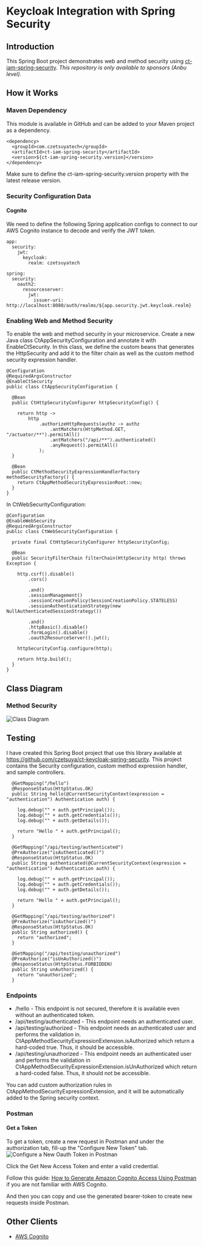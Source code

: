 # Keycloak Integration with Spring Security

## Introduction

This Spring Boot project demonstrates web and method security using
[ct-iam-spring-security](https://github.com/czetsuya/ct-iam-spring-security).
*This repository is only available to sponsors (Anbu level).*

## How it Works

### Maven Dependency

This module is available in GitHub and can be added to your Maven project as a dependency.

```
<dependency>
  <groupId>com.czetsuyatech</groupId>
  <artifactId>ct-iam-spring-security</artifactId>
  <version>${ct-iam-spring-security.version}</version>
</dependency>
```

Make sure to define the ct-iam-spring-security.version property with the latest release version.

### Security Configuration Data

#### Cognito

We need to define the following Spring application configs to connect to our AWS Cognito instance to decode and verify
the JWT token.

```
app:
  security:
    jwt:
      keycloak:
        realm: czetsuyatech

spring:
  security:
    oauth2:
      resourceserver:
        jwt:
          issuer-uri: http://localhost:8080/auth/realms/${app.security.jwt.keycloak.realm}
```

### Enabling Web and Method Security

To enable the web and method security in your microservice. Create a new Java class CtAppSecurityConfiguration and
annotate it with EnableCtSecurity. In this class, we define the custom beans that generates the HttpSecurity and add it
to the filter chain as well as the custom method security expression handler.

```
@Configuration
@RequiredArgsConstructor
@EnableCtSecurity
public class CtAppSecurityConfiguration {

  @Bean
  public CtHttpSecurityConfigurer httpSecurityConfig() {

    return http ->
        http
            .authorizeHttpRequests(authz -> authz
                .antMatchers(HttpMethod.GET, "/actuator/**").permitAll()
                .antMatchers("/api/**").authenticated()
                .anyRequest().permitAll()
            );
  }

  @Bean
  public CtMethodSecurityExpressionHandlerFactory methodSecurityFactory() {
    return CtAppMethodSecurityExpressionRoot::new;
  }
}
```

In CtWebSecurityConfiguration:

```
@Configuration
@EnableWebSecurity
@RequiredArgsConstructor
public class CtWebSecurityConfiguration {

  private final CtHttpSecurityConfigurer httpSecurityConfig;

  @Bean
  public SecurityFilterChain filterChain(HttpSecurity http) throws Exception {

    http.csrf().disable()
        .cors()

        .and()
        .sessionManagement()
        .sessionCreationPolicy(SessionCreationPolicy.STATELESS)
        .sessionAuthenticationStrategy(new NullAuthenticatedSessionStrategy())

        .and()
        .httpBasic().disable()
        .formLogin().disable()
        .oauth2ResourceServer().jwt();

    httpSecurityConfig.configure(http);

    return http.build();
  }
}
```

## Class Diagram

### Method Security

![Class Diagram](./docs/cd-method-security.png)

## Testing

I have created this Spring Boot project that use this library available at
https://github.com/czetsuya/ct-keycloak-spring-security. This project contains the Security configuration, custom
method expression handler, and sample controllers.

```
  @GetMapping("/hello")
  @ResponseStatus(HttpStatus.OK)
  public String hello(@CurrentSecurityContext(expression = "authentication") Authentication auth) {

    log.debug("" + auth.getPrincipal());
    log.debug("" + auth.getCredentials());
    log.debug("" + auth.getDetails());

    return "Hello " + auth.getPrincipal();
  }

  @GetMapping("/api/testing/authenticated")
  @PreAuthorize("isAuthenticated()")
  @ResponseStatus(HttpStatus.OK)
  public String authenticated(@CurrentSecurityContext(expression = "authentication") Authentication auth) {

    log.debug("" + auth.getPrincipal());
    log.debug("" + auth.getCredentials());
    log.debug("" + auth.getDetails());

    return "Hello " + auth.getPrincipal();
  }

  @GetMapping("/api/testing/authorized")
  @PreAuthorize("isAuthorized()")
  @ResponseStatus(HttpStatus.OK)
  public String authorized() {
    return "authorized";
  }

  @GetMapping("/api/testing/unauthorized")
  @PreAuthorize("isUnAuthorized()")
  @ResponseStatus(HttpStatus.FORBIDDEN)
  public String unAuthorized() {
    return "unauthorized";
  }
```

### Endpoints

- /hello - This endpoint is not secured, therefore it is available even without an authenticated token.
- /api/testing/authenticated - This endpoint needs an authenticated user.
- /api/testing/authorized - This endpoint needs an authenticated user and performs the validation in.
  CtAppMethodSecurityExpressionExtension.isAuthorized which return a hard-coded true. Thus, it should be accessible.
- /api/testing/unauthorized - This endpoint needs an authenticated user and performs the validation in
  CtAppMethodSecurityExpressionExtension.isUnAuthorized which return a hard-coded false. Thus, it should not be
  accessible.

You can add custom authorization rules in CtAppMethodSecurityExpressionExtension, and it will be automatically added to
the Spring security context.

### Postman

#### Get a Token

To get a token, create a new request in Postman and under the authorization tab, fill-up the "Configure New Token" tab.
![Configure a New Oauth Token in Postman](./docs/aws_cognito_generate_oauth_token.png)

Click the Get New Access Token and enter a valid credential.

Follow this guide: [How to Generate Amazon Cognito Access Using Postman](https://www.czetsuyatech.com/2021/01/aws-generate-cognito-access-token.html) if you are not
familiar with AWS Cognito.

And then you can copy and use the generated bearer-token to create new requests inside Postman.

## Other Clients

- [AWS Cognito](https://github.com/czetsuya/ct-aws-cognito-spring-security)
